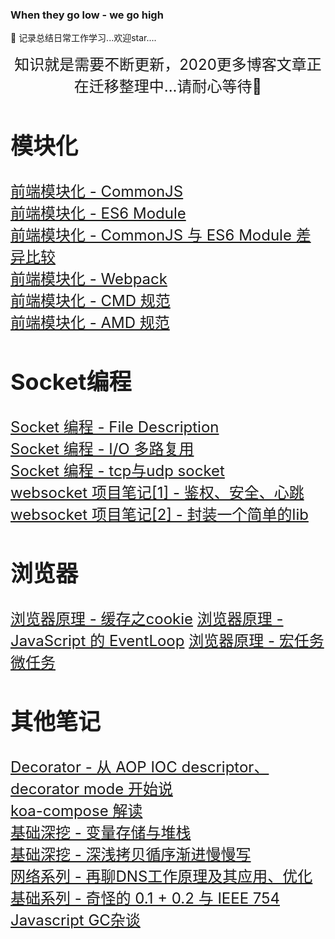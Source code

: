 ### When they go low - we go high

🌈 记录总结日常工作学习...欢迎star....

<!-- 2019 todo list  | status |
-| - |
`TypeScript` | 👋 learning |
`electron` | 🚩 working on |
`node - IPC` | 🚩 working on | -->

<!-- | 优化 | [防抖与节流](/JS/debounce.md) -->

 <!-- [数组方法](/JS/ARRAY_FUNC.md)[对象方法](/JS/OOJECT_FUNC.md)[原型链方法](/JS/JS_COMMON_FUNC.md)-->

<!-- [es6 class](/network/ES6/es6_class.md)
[类的继承](/network/ES6/es6_%E7%B1%BB%E7%9A%84%E7%BB%A7%E6%89%BF.md)
[async 下的异步编程](/network/ES6/async_await_conding.md) -->



<!-- ##### 浏览器系列
* [【浏览器系列 1-1】线程与进程](/browser/JS_browser_thread.md)
* [【浏览器系列 1-2】页面渲染-老话新谈](/network/how_browser_work.md)
* [【浏览器系列 1-3】浏览器存储](/browser/browser_storage.md)
* [【浏览器系列 1-4】Javascript垃圾回收](/JS/GC.md)
* [【浏览器系列 1-5】Javascript内存分配](/JS/memory_allocation.md)
* [【浏览器系列 1-6】浏览器跨域总结](/browser/CORS.md)`hot`
* [【浏览器系列 1-7】性能优化1 - 整体流程优化](/browser/rending_optimize.md)
* [【浏览器系列 1-8】性能优化2 - css基本性能优化](/CSS/css_optimize.md)
* [【浏览器系列 1-9】浏览器事件模型](/JS/eventMode.md)
* [【浏览器系列 1-10】浏览器中的cookie](/browser/cookie.md)   `new`
* [【浏览器系列 1-11】性能优化3 - 从渲染Timeline中深入交互优化](/browser/PaintTiming.md) `new`
* [【浏览器系列 1-12】屏幕刷新与requestAnimationFrame](/CSS/RAF.md)
* [【浏览器系列 1-13】性能优化4 - 从webpack打包配置的优化](/browser/webpack_optimize.md) `new`
* [【浏览器系列 1-14】性能优化5 - 从CSS合成层着手的渲染优化](/CSS/GPU.md) `写作中...`
* 【浏览器系列 1-15】性能优化6 - 前端资源重新加载  -->

<!-- | 其他 | [常见算法的JS实现](/algorithm/common.md/) -->

<!-- ##### ECMAScript 系列`Javascript` `ES6`
* [【ES6 1-1】Decorator - 肩负历史前行](/ES6/decorator.md)
* [【ES6 1-1】Async/await - 同步方式写异步](/ES6/async_await_conding.md)
* [【JS 2-1】Javascript EventLoop In Browser](/JS/eventloop.md)
* [【JS 2-2】再看闭包](/JS/closure.md)
* [【JS 2-3】作用域链](/JS/[[SCOPE]].md)
* [【JS 2-4】微任务](/JS/microTask.md)
* [【JS 2-5】Javascript模块化方案总结](/project_build/js_modules.md)
* [【JS 2-6】this指向哪里](/JS/apply_call_bind_this.md)
* [【JS 2-7】类型检测](/JS/type_inspect.md)
* [【JS 2-7】RAF-熟悉的陌生人](/CSS/RAF.md) `写作中...`
* [【JS 2-8】函数参数传值还是传引用](/JS/function_param.md)    -->

<!-- ##### Typescript
* 【Typescript 1-1】typescript中的模块化
* 【Typescript 1-2】ts + vue2.x 开发总结

##### 设计模式系列
* [【设计模式 1-X】设计模式总览](/design_mode/summary.md)
* [【设计模式 1-1】观察者模式](/design_mode/observer.md)
* [【设计模式 1-2】单例模式](/design_mode/singleton.md)
* [【设计模式 1-3】策略模式](/design_mode/strategy.md)
* [【设计模式 1-4】原型模式](/design_mode/prototype.md) -->


<!-- ##### 手写模拟系列
* [【数据结构 1-1】单链表](/algorithm/data_structure/linkedlist/)、[数组](/algorithm/data_structure/array/)、[顺序栈](/algorithm/data_structure/stack/) 、[顺序队列](/algorithm/data_structure/queue/)
* [【排序 2-1】冒泡排序](/algorithm/data_structure/sort/BubbleSort.js)、[选择排序](/algorithm/data_structure/sort/SelectSort.js)、[插入+希尔排序](/algorithm/data_structure/sort/InsertSort.js)
* [【排序 2-2】归并排序](/algorithm/data_structure/sort/MergeSort.js)、[快速排序](/algorithm/data_structure/sort/QuickSort.js)
* [【排序 2-3】计数排序](/algorithm/data_structure/sort/CountSort.js)、[桶排序](/algorithm/data_structure/sort/BucketSort.js)
* [【模拟 3-1】手工实现一个Promise](https://github.com/HXWfromDJTU/sw-promise)
* [【模拟 3-2】手工实现深拷贝](/algorithm/deepCopy.js)
* [【模拟 3-3】ES3模拟实现 apply-call-bind](/algorithm/bind.js)
* [【模拟 3-4】实现简单的eventEmitter](/algorithm/data_structure/observer.js)
* [【模拟 3-5】数组扁平化](/algorithm/flatten.js)
* [【模拟 3-6】防抖与节流](/algorithm/debounce_throttle.js)
* [【模拟 3-7】New_Extend_Create_Assign_Instanceof模拟](/algorithm/instanceof.js)
* [【模拟 3-8】LazyMan--模拟一个简单的异步链式调用栈](/algorithm/LazyMan.js)
* [【模拟 3-9】模拟一个基础的前端路由](/algorithm/router)  `new`
* [【模拟 3-10】模拟一个简单的KOA](https://github.com/HXWfromDJTU/sw-koa)  `new`

##### 网络传输系列
* [【传输层 1-1】DNS基本原理](/network/DNS.md)
* [【传输层 1-2】TCP与UDP](/network/network_class/TCP.md)
* [【应用层 2-1】HTTP 2.0🔱](/network/http/http2.0.md)
* [【应用层 2-2】HTTP状态码 - 从报文头一一分析](/network/http/status_code/summary.md) `hot`
* [【应用层 2-3】从报文分析HTTPS握手过程](/network/http/https.md)
* [【应用层 2-4】“熟悉而陌生”的GET_&_POST](/network/http/post_get.md)
* [【网络安全 3-1】XSS 与 CSRF](/browser/CSRF_XSS.md)
* [【摸索ssl证书申请及配置】](/network/https_certificate.md)


##### Node系列
* [【node系列 1-1】Node eventLoop](/node/core/eventloop_in_node.md)
* [【node系列 1-2】Node 异步I/O实现](/node/core/node_io.md)
* [【node系列 1-3】socket 与 FileDescription](/network/socket.md)
* [【node系列 1-4】libuv源码解读](/node/core/libuv/libUV.md)
* [【node系列 1-5】node多进程与egg.js](/node/multi_process.md)
* [【node系列 1-6】内建模块之V8](/node/core/v8/v8.md)
* [【node系列 1-7】小议node异常处理](/node/error_handler.md)
* [【node系列 1-8】node架构总览](/node/core/overview.md)

##### React源码解析
* [【React源码 1-1】从React.jsReact对象上的方法](/react/source_ch1.md)
* [【React源码 1-2】从Fiber对象说起的更新与调度](/react/source_ch2.md)



##### 框架 与 工具系列
* [【框架Vue 1-1】vue_compile相关](/vue/vue_render.md)
* [【框架Vue 1-2】vue_nextTick源码解读 与 eventLoop](./vue/nextTick.md)
* [【框架Vue 1-3】vue_DOM更新机制](./vue/vue_dom_nextTick.md)
* [【框架Vue 1-4】手供实现一个双向绑定](/vue/manual_two_way_binding.md)
* [【工具Babel 2-1】babel_原理&基础配置](./project_build/babel.md)
* [【工具Babel 2-1】babel_插件开发](./project_build/babel_plugin_dev.md)
* [【工具Webpack 3-1】webpack工作原理](/project_build/webpack/how_webpack_work.md)
* [【工具Webpack 3-2】webpack多入口配置](./project_build/webpack/multi_entry.md)
* [【框架ElementUI 4-1】源码解读之el-scrollbar](/network/elementUI/elementUI%E6%BA%90%E7%A0%81%E8%A7%A3%E8%AF%BB%E4%B9%8Bel-scrollbar.md)
* [【框架ElementUI 4-2】$message](/network/elementUI/$message.md)
* 【框架ElementUI 4-2】源码解读之Event机制
* [【工具git 5-1】git_flow](/project_build/git/git_flow.md)
* [【工具npm 6-1】node依赖包的版本管理](/project_build/npm_package_version.md) -->

<!-- [axios常见问题](/network/vue/axios%E5%B8%B8%E8%A7%81%E9%97%AE%E9%A2%98.md)-->

<!-- | 开发 | [node依赖包的版本管理](/project/node_module_manage.md)-->


<!-- [Vue组件数据流](/network/vue/Vue%E7%BB%84%E4%BB%B6%E6%95%B0%E6%8D%AE%E6%B5%81.md)-->

<!-- ##### Chrome Devtools使用指南 （待完成）
* 【Devtools 1-1】Element面板 - Rendering
* 【Devtools 2-1】Source面板  - 断点与资源分布
* 【Devtools 3-1】Network面板 - 网络调试
* 【Devtools 3-2】Network面板 - timeline
* 【Devtools 3-3】Performance - 性能监测  -->

<!--
##### 项目难点系列
* 轨迹计算+绘图导致的UI卡顿 -->

<!-- ##### python系列
* [【python系列 1-1】爬虫练习](/python/python/crawler.md)
 -->

<!-- ##### 归纳图例 -->
<!-- ###### vue双向绑定流程图
![vue双向绑定原理流程图](./vue/Vue_twoway_binding.png)


###### Vue-router实现流程图
![Vue-router实现流程图](./vue/vue-router/Vue-router.png) -->

<div align=center>

<font size=5>知识就是需要不断更新，2020更多博客文章正在迁移整理中...请耐心等待🚧</span>
</div> 

## 模块化
[前端模块化 - CommonJS](https://github.com/HXWfromDJTU/blog/issues/4)  
[前端模块化 - ES6 Module](https://github.com/HXWfromDJTU/blog/issues/5)  
[前端模块化 - CommonJS 与 ES6 Module 差异比较](https://github.com/HXWfromDJTU/blog/issues/6)  
[前端模块化 - Webpack](https://github.com/HXWfromDJTU/blog/issues/9)  
[前端模块化 - CMD 规范](https://github.com/HXWfromDJTU/blog/issues/8)  
[前端模块化 - AMD 规范](https://github.com/HXWfromDJTU/blog/issues/7)  

## Socket编程
[Socket 编程 - File Description](https://github.com/HXWfromDJTU/blog/issues/12)     
[Socket 编程 - I/O 多路复用](https://github.com/HXWfromDJTU/blog/issues/13)    
[Socket 编程 - tcp与udp socket](https://github.com/HXWfromDJTU/blog/issues/14)    
[websocket 项目笔记[1] - 鉴权、安全、心跳 ](https://github.com/HXWfromDJTU/blog/issues/15)    
[websocket 项目笔记[2] - 封装一个简单的lib](https://github.com/HXWfromDJTU/blog/issues/16)   

## 浏览器
[浏览器原理 - 缓存之cookie](https://github.com/HXWfromDJTU/blog/issues/22)
[浏览器原理 - JavaScript 的 EventLoop](https://github.com/HXWfromDJTU/blog/issues/24)
[浏览器原理 - 宏任务微任务](https://github.com/HXWfromDJTU/blog/issues/23)


## 其他笔记
[Decorator - 从 AOP IOC descriptor、decorator mode 开始说 ](https://github.com/HXWfromDJTU/blog/issues/10)        
[koa-compose 解读](https://github.com/HXWfromDJTU/blog/issues/11)   
[基础深挖 - 变量存储与堆栈](https://github.com/HXWfromDJTU/blog/issues/17)    
[基础深挖 - 深浅拷贝循序渐进慢慢写](https://github.com/HXWfromDJTU/blog/issues/18)    
[网络系列 - 再聊DNS工作原理及其应用、优化](https://github.com/HXWfromDJTU/blog/issues/19)     
[基础系列 - 奇怪的 0.1 + 0.2 与 IEEE 754](https://github.com/HXWfromDJTU/blog/issues/20)   
[Javascript GC杂谈](https://github.com/HXWfromDJTU/blog/issues/21)







